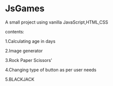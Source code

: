 # JsGames
A small project using vanilla JavaScript,HTML,CSS

contents:

1.Calculating age in days

2.Image generator

3.Rock Paper Scissors' 

4.Changing type of button as per user needs

5.BLACKJACK
